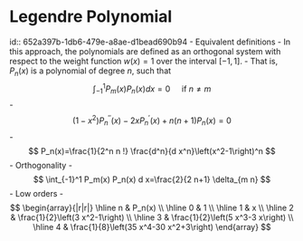 # Legendre Polynomial
id:: 652a397b-1db6-479e-a8ae-d1bead690b94
	- Equivalent definitions
		- In this approach, the polynomials are defined as an orthogonal system with respect to the weight function $w(x)=1$ over the interval $[-1,1]$.
			- That is, $P_n(x)$ is a polynomial of degree $n$, such that
			  $$
			  \int_{-1}^1 P_m(x) P_n(x) d x=0 \quad \text { if } n \neq m
			  $$
		- $$
		  \left(1-x^2\right) P_n^{\prime \prime}(x)-2 x P_n^{\prime}(x)+n(n+1) P_n(x)=0
		  $$
		- $$
		  P_n(x)=\frac{1}{2^n n !} \frac{d^n}{d x^n}\left(x^2-1\right)^n
		  $$
	- Orthogonality
		- $$
		  \int_{-1}^1 P_m(x) P_n(x) d x=\frac{2}{2 n+1} \delta_{m n}
		  $$
	- Low orders
		- $$
		  \begin{array}{|r|r|}
		  \hline n & P_n(x) \\
		  \hline 0 & 1 \\
		  \hline 1 & x \\
		  \hline 2 & \frac{1}{2}\left(3 x^2-1\right) \\
		  \hline 3 & \frac{1}{2}\left(5 x^3-3 x\right) \\
		  \hline 4 & \frac{1}{8}\left(35 x^4-30 x^2+3\right)
		  \end{array}
		  $$